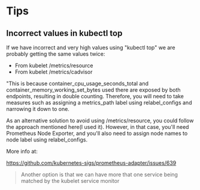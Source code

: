 # Tips

## Incorrect values in kubectl top

If we have incorrect and very high values using "kubectl top" we are probably getting the same values twice:

- From kubelet /metrics/resource
- From kubelet /metrics/cadvisor

"This is because container_cpu_usage_seconds_total and container_memory_working_set_bytes used there are exposed by both endpoints, resulting in double counting. Therefore, you will need to take measures such as assigning a metrics_path label using relabel_configs and narrowing it down to one.

As an alternative solution to avoid using /metrics/resource, you could follow the approach mentioned here(I used it). However, in that case, you'll need Prometheus Node Exporter, and you'll also need to assign node names to node label using relabel_configs.

More info at:

<https://github.com/kubernetes-sigs/prometheus-adapter/issues/639>

> Another option is that we can have more that one service being matched by the kubelet service monitor
